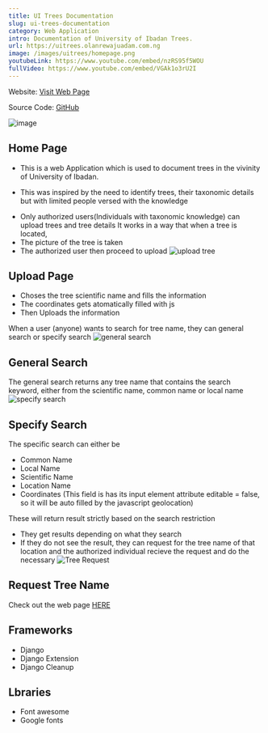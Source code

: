 ```yaml
---
title: UI Trees Documentation
slug: ui-trees-documentation
category: Web Application
intro: Documentation of University of Ibadan Trees.
url: https://uitrees.olanrewajuadam.com.ng
image: /images/uitrees/homepage.png
youtubeLink: https://www.youtube.com/embed/nzRS95f5WOU
fullVideo: https://www.youtube.com/embed/VGAk1o3rU2I
---
```

Website: [Visit Web Page](https://uitrees.olanrewajuadam.com.ng/)

Source Code: [GitHub](https://github.com/Dharmzeey/uitrees)

![image](/images/uitrees/homepage.png)
## **Home Page**

+ This is a web Application which is used to document trees in the vivinity of University of Ibadan. 

+ This was inspired by the need to identify trees, their taxonomic details but with limited people versed with the knowledge

- Only authorized users(Individuals with taxonomic knowledge) can upload trees and tree details
It works in a way that when a tree is located, 
- The picture of the tree is taken 
- The authorized user then proceed to upload 
![upload tree](/images/uitrees/upload.png)
## **Upload Page**
- Choses the tree scientific name and fills the information
- The coordinates gets atomatically filled with js
- Then Uploads the information

When a user (anyone) wants to search for tree name, they can general search or specify search
![general search](/images/uitrees/general-search.png)
## **General Search**
The general search returns any tree name that contains the search keyword, either from the scientific name, common name or local name
![specify search](/images/uitrees/specify-search.png)
## **Specify Search**
The specific search can either be 
- Common Name
- Local Name
- Scientific Name
- Location Name
- Coordinates (This field is has its input element attribute editable = false, so it will be auto filled by the javascript geolocation)

These will return result strictly based on the search restriction

- They get results depending on what they search
- If they do not see the result, they can request for the tree name of that location and the authorized individual recieve the request and do the necessary
![Tree Request](/images/uitrees/request-tree.png)
## **Request Tree Name**

Check out the web page [HERE](https://uitrees.up.railway.app)

## Frameworks
- Django
- Django Extension
- Django Cleanup

## Lbraries
- Font awesome
- Google fonts
